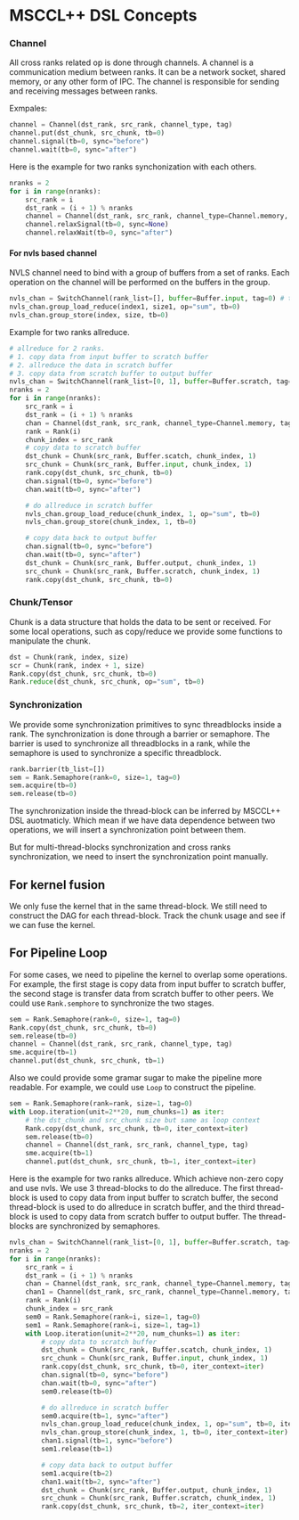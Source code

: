 # MSCCL++ DSL Concepts
### Channel
All cross ranks related op is done through channels. A channel is a communication medium between ranks. It can be a network socket, shared memory, or any other form of IPC. The channel is responsible for sending and receiving messages between ranks.

Exmpales:
```python
channel = Channel(dst_rank, src_rank, channel_type, tag)
channel.put(dst_chunk, src_chunk, tb=0)
channel.signal(tb=0, sync="before")
channel.wait(tb=0, sync="after")
```

Here is the example for two ranks synchonization with each others.
```python
nranks = 2
for i in range(nranks):
    src_rank = i
    dst_rank = (i + 1) % nranks
    channel = Channel(dst_rank, src_rank, channel_type=Channel.memory, tag=0)
    channel.relaxSignal(tb=0, sync=None)
    channel.relaxWait(tb=0, sync="after")
```

#### For nvls based channel
NVLS channel need to bind with a group of buffers from a set of ranks. Each operation on the channel will be performed on the buffers in the group.

```python
nvls_chan = SwitchChannel(rank_list=[], buffer=Buffer.input, tag=0) # this interface may need to refine
nvls_chan.group_load_reduce(index1, size1, op="sum", tb=0)
nvls_chan.group_store(index, size, tb=0)
```

Example for two ranks allreduce.
```python
# allreduce for 2 ranks.
# 1. copy data from input buffer to scratch buffer
# 2. allreduce the data in scratch buffer
# 3. copy data from scratch buffer to output buffer
nvls_chan = SwitchChannel(rank_list=[0, 1], buffer=Buffer.scratch, tag=0)
nranks = 2
for i in range(nranks):
    src_rank = i
    dst_rank = (i + 1) % nranks
    chan = Channel(dst_rank, src_rank, channel_type=Channel.memory, tag=0)
    rank = Rank(i)
    chunk_index = src_rank
    # copy data to scratch buffer
    dst_chunk = Chunk(src_rank, Buffer.scatch, chunk_index, 1)
    src_chunk = Chunk(src_rank, Buffer.input, chunk_index, 1)
    rank.copy(dst_chunk, src_chunk, tb=0)
    chan.signal(tb=0, sync="before")
    chan.wait(tb=0, sync="after")

    # do allreduce in scratch buffer
    nvls_chan.group_load_reduce(chunk_index, 1, op="sum", tb=0)
    nvls_chan.group_store(chunk_index, 1, tb=0)

    # copy data back to output buffer
    chan.signal(tb=0, sync="before")
    chan.wait(tb=0, sync="after")
    dst_chunk = Chunk(src_rank, Buffer.output, chunk_index, 1)
    src_chunk = Chunk(src_rank, Buffer.scratch, chunk_index, 1)
    rank.copy(dst_chunk, src_chunk, tb=0)
```

### Chunk/Tensor
Chunk is a data structure that holds the data to be sent or received. For some local operations, such as copy/reduce we provide some functions to manipulate the chunk.

```python
dst = Chunk(rank, index, size)
scr = Chunk(rank, index + 1, size)
Rank.copy(dst_chunk, src_chunk, tb=0)
Rank.reduce(dst_chunk, src_chunk, op="sum", tb=0)
```

### Synchronization
We provide some synchronization primitives to sync threadblocks inside a rank. The synchronization is done through a barrier or semaphore. The barrier is used to synchronize all threadblocks in a rank, while the semaphore is used to synchronize a specific threadblock.
```python
rank.barrier(tb_list=[])
sem = Rank.Semaphore(rank=0, size=1, tag=0)
sem.acquire(tb=0)
sem.release(tb=0)
```

The synchronization inside the thread-block can be inferred by MSCCL++ DSL auotmaticly. Which mean if we have data dependence between two operations, we will insert a synchronization point between them. 

But for multi-thread-blocks synchronization and cross ranks synchronization, we need to insert the synchronization point manually.

## For kernel fusion
We only fuse the kernel that in the same thread-block. We still need to construct the DAG for each thread-block. Track the chunk usage and see if we can fuse the kernel.


## For Pipeline Loop
For some cases, we need to pipeline the kernel to overlap some operations. For example, the first stage is copy data from input buffer to scratch buffer, the second stage is transfer data from scratch buffer to other peers. We could use `Rank.semphore` to synchronize the two stages. 
```python
sem = Rank.Semaphore(rank=0, size=1, tag=0)
Rank.copy(dst_chunk, src_chunk, tb=0)
sem.release(tb=0)
channel = Channel(dst_rank, src_rank, channel_type, tag)
sme.acquire(tb=1)
channel.put(dst_chunk, src_chunk, tb=1)
```

Also we could provide some gramar sugar to make the pipeline more readable. For example, we could use `Loop` to construct the pipeline. 
```python
sem = Rank.Semaphore(rank=rank, size=1, tag=0)
with Loop.iteration(unit=2**20, num_chunks=1) as iter:
    # the dst_chunk and src_chunk size but same as loop context
    Rank.copy(dst_chunk, src_chunk, tb=0, iter_context=iter)
    sem.release(tb=0)
    channel = Channel(dst_rank, src_rank, channel_type, tag)
    sme.acquire(tb=1)
    channel.put(dst_chunk, src_chunk, tb=1, iter_context=iter)
``` 


Here is the example for two ranks allreduce. Which achieve non-zero copy and use nvls. We use 3 thread-blocks to do the allreduce.
The first thread-block is used to copy data from input buffer to scratch buffer, the second thread-block is used to do allreduce in scratch buffer, and the third thread-block is used to copy data from scratch buffer to output buffer.  The thread-blocks are synchronized by semaphores.
```python
nvls_chan = SwitchChannel(rank_list=[0, 1], buffer=Buffer.scratch, tag=0)
nranks = 2
for i in range(nranks):
    src_rank = i
    dst_rank = (i + 1) % nranks
    chan = Channel(dst_rank, src_rank, channel_type=Channel.memory, tag=0)
    chan1 = Channel(dst_rank, src_rank, channel_type=Channel.memory, tag=1)
    rank = Rank(i)
    chunk_index = src_rank
    sem0 = Rank.Semaphore(rank=i, size=1, tag=0)
    sem1 = Rank.Semaphore(rank=i, size=1, tag=1)
    with Loop.iteration(unit=2**20, num_chunks=1) as iter:
        # copy data to scratch buffer
        dst_chunk = Chunk(src_rank, Buffer.scatch, chunk_index, 1)
        src_chunk = Chunk(src_rank, Buffer.input, chunk_index, 1)
        rank.copy(dst_chunk, src_chunk, tb=0, iter_context=iter)
        chan.signal(tb=0, sync="before")
        chan.wait(tb=0, sync="after")
        sem0.release(tb=0)

        # do allreduce in scratch buffer
        sem0.acquire(tb=1, sync="after")
        nvls_chan.group_load_reduce(chunk_index, 1, op="sum", tb=0, iter_context=iter)
        nvls_chan.group_store(chunk_index, 1, tb=0, iter_context=iter)
        chan1.signal(tb=1, sync="before")
        sem1.release(tb=1)

        # copy data back to output buffer
        sem1.acquire(tb=2)
        chan1.wait(tb=2, sync="after")
        dst_chunk = Chunk(src_rank, Buffer.output, chunk_index, 1)
        src_chunk = Chunk(src_rank, Buffer.scratch, chunk_index, 1)
        rank.copy(dst_chunk, src_chunk, tb=2, iter_context=iter)
```